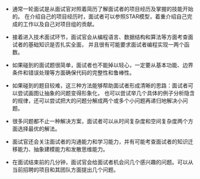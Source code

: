 * 通常一轮面试是从面试官对照着简历了解面试者的项目经历及掌握的技能开始的。在介绍自己的项目经历时，面试者可以参照STAR模型，着重介绍自己完成的工作以及自己对项目组的贡献。* 接着进入技术面试环节，面试官会从编程语言、数据结构和算法等方面考查面试者的基础知识是否扎实全面，并且很有可能要求面试者编程实现一两个函数。* 如果碰到的面试题很简单，面试者也不能掉以轻心，一定要从基本功能、边界条件和错误处理等方面确保代码的完整性和鲁棒性。* 如果碰到的题目较难，这三种方法能够帮助面试者形成清晰的思路：面试者可以尝试画图让抽象的问题变得形象化，也可以尝试举几个具体的例子分析隐含的规律，还可以尝试把大的问题分解成两个或多个小问题再递归地解决小问题。* 很多问题都不止一种解决方案，面试者可以从时间复杂度和空间复杂度两个方面选择最优的解法。* 面试官还会关注面试者的沟通能力和学习能力，并有可能考查面试者的知识迁移能力、抽象建模能力和发散思维能力。* 在面试结束前的几分钟，面试官会给面试者机会问几个感兴趣的问题。可以从当前招聘的项目和其团队方面提出几个问题。